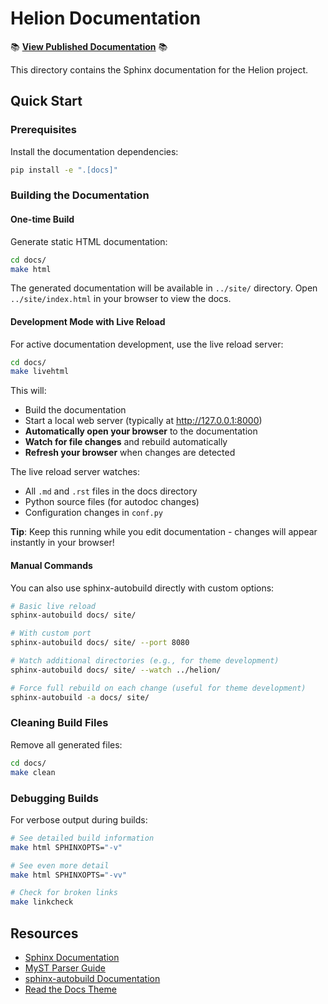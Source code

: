 # Helion Documentation

📚 **[View Published Documentation](https://pytorch-labs.github.io/helion)** 📚

This directory contains the Sphinx documentation for the Helion project.

## Quick Start

### Prerequisites

Install the documentation dependencies:

```bash
pip install -e ".[docs]"
```

### Building the Documentation

#### One-time Build

Generate static HTML documentation:

```bash
cd docs/
make html
```

The generated documentation will be available in `../site/` directory. Open `../site/index.html` in your browser to view the docs.

#### Development Mode with Live Reload

For active documentation development, use the live reload server:

```bash
cd docs/
make livehtml
```

This will:
- Build the documentation
- Start a local web server (typically at http://127.0.0.1:8000)
- **Automatically open your browser** to the documentation
- **Watch for file changes** and rebuild automatically
- **Refresh your browser** when changes are detected

The live reload server watches:
- All `.md` and `.rst` files in the docs directory
- Python source files (for autodoc changes)
- Configuration changes in `conf.py`

**Tip**: Keep this running while you edit documentation - changes will appear instantly in your browser!

#### Manual Commands

You can also use sphinx-autobuild directly with custom options:

```bash
# Basic live reload
sphinx-autobuild docs/ site/

# With custom port
sphinx-autobuild docs/ site/ --port 8080

# Watch additional directories (e.g., for theme development)
sphinx-autobuild docs/ site/ --watch ../helion/

# Force full rebuild on each change (useful for theme development)
sphinx-autobuild -a docs/ site/
```

### Cleaning Build Files

Remove all generated files:

```bash
cd docs/
make clean
```

### Debugging Builds

For verbose output during builds:

```bash
# See detailed build information
make html SPHINXOPTS="-v"

# See even more detail
make html SPHINXOPTS="-vv"

# Check for broken links
make linkcheck
```

## Resources

- [Sphinx Documentation](https://www.sphinx-doc.org/)
- [MyST Parser Guide](https://myst-parser.readthedocs.io/)
- [sphinx-autobuild Documentation](https://github.com/sphinx-doc/sphinx-autobuild)
- [Read the Docs Theme](https://sphinx-rtd-theme.readthedocs.io/)
